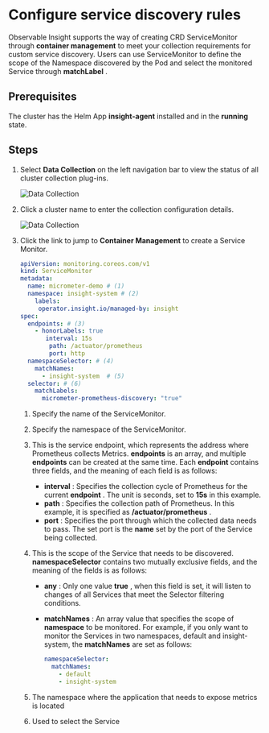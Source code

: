 # Configure service discovery rules

Observable Insight supports the way of creating CRD ServiceMonitor through __container management__ to meet your collection requirements for custom service discovery.
Users can use ServiceMonitor to define the scope of the Namespace discovered by the Pod and select the monitored Service through __matchLabel__ .

## Prerequisites

The cluster has the Helm App __insight-agent__ installed and in the __running__ state.

## Steps

1. Select __Data Collection__ on the left navigation bar to view the status of all cluster collection plug-ins.

    ![Data Collection](https://docs.daocloud.io/daocloud-docs-images/docs/en/docs/insight/images/collectmanage01.png)

2. Click a cluster name to enter the collection configuration details.

    ![Data Collection](https://docs.daocloud.io/daocloud-docs-images/docs/en/docs/insight/images/collectmanage02.png)

3. Click the link to jump to __Container Management__ to create a Service Monitor.

    ```yaml
    apiVersion: monitoring.coreos.com/v1
    kind: ServiceMonitor
    metadata:
      name: micrometer-demo # (1)
      namespace: insight-system # (2)
        labels: 
         operator.insight.io/managed-by: insight
    spec:
      endpoints: # (3)
        - honorLabels: true
           interval: 15s
            path: /actuator/prometheus
            port: http
      namespaceSelector: # (4)
        matchNames:
          - insight-system  # (5)
      selector: # (6)
        matchLabels:
          micrometer-prometheus-discovery: "true"
    ```

    1. Specify the name of the ServiceMonitor.
    2. Specify the namespace of the ServiceMonitor.
    3. This is the service endpoint, which represents the address where Prometheus collects Metrics.
       __endpoints__ is an array, and multiple __endpoints__ can be created at the same time.
       Each __endpoint__ contains three fields, and the meaning of each field is as follows:

        - __interval__ : Specifies the collection cycle of Prometheus for the current __endpoint__ .
          The unit is seconds, set to __15s__ in this example.
        - __path__ : Specifies the collection path of Prometheus.
          In this example, it is specified as __/actuator/prometheus__ .
        - __port__ : Specifies the port through which the collected data needs to pass.
          The set port is the __name__ set by the port of the Service being collected.

    4. This is the scope of the Service that needs to be discovered.
       __namespaceSelector__ contains two mutually exclusive fields, and the meaning of the fields is as follows:

        - __any__ : Only one value __true__ , when this field is set, it will listen to changes
          of all Services that meet the Selector filtering conditions.
        - __matchNames__ : An array value that specifies the scope of __namespace__ to be monitored.
          For example, if you only want to monitor the Services in two namespaces, default and
          insight-system, the __matchNames__ are set as follows:

            ```yaml
            namespaceSelector:
              matchNames:
                - default
                - insight-system
            ```

    5. The namespace where the application that needs to expose metrics is located
    6. Used to select the Service
